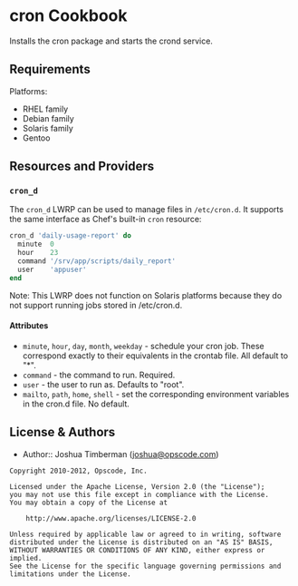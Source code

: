 cron Cookbook
=============
Installs the cron package and starts the crond service.


Requirements
------------
Platforms:
- RHEL family
- Debian family
- Solaris family
- Gentoo


Resources and Providers
-----------------------
### `cron_d`
The `cron_d` LWRP can be used to manage files in `/etc/cron.d`. It supports the same interface as Chef's built-in `cron` resource:

```ruby
cron_d 'daily-usage-report' do
  minute  0
  hour    23
  command '/srv/app/scripts/daily_report'
  user    'appuser'
end
```

Note: This LWRP does not function on Solaris platforms because they do not support running jobs stored in /etc/cron.d.


#### Attributes
* `minute`, `hour`, `day`, `month`, `weekday` - schedule your cron job. These correspond exactly to their equivalents in the crontab file. All default to "*".
* `command` - the command to run. Required.
* `user` - the user to run as. Defaults to "root".
* `mailto`, `path`, `home`, `shell` - set the corresponding environment variables in the cron.d file. No default.


License & Authors
-----------------
- Author:: Joshua Timberman (joshua@opscode.com)

```text
Copyright 2010-2012, Opscode, Inc.

Licensed under the Apache License, Version 2.0 (the "License");
you may not use this file except in compliance with the License.
You may obtain a copy of the License at

    http://www.apache.org/licenses/LICENSE-2.0

Unless required by applicable law or agreed to in writing, software
distributed under the License is distributed on an "AS IS" BASIS,
WITHOUT WARRANTIES OR CONDITIONS OF ANY KIND, either express or implied.
See the License for the specific language governing permissions and
limitations under the License.
```
